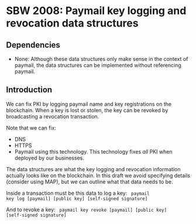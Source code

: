 SBW 2008: Paymail key logging and revocation data structures
=========================================================

Dependencies
------------

* None: Although these data structures only make sense in the context of paymail, the data structures can be implemented without referencing paymail.

Introduction
------------

We can fix PKI by logging paymail name and key registrations on the blockchain.
When a key is lost or stolen, the key can be revoked by broadcasting a
revocation transaction.

Note that we can fix:
- DNS
- HTTPS
- Paymail
using this technology. This technology fixes *all* PKI when deployed by our
businesses.

The data structures are what the key logging and revocation information actually looks like on the blockchain. In this draft we avoid specifying details (consider using MAP), but we can outline what that data needs to be.

Inside a transaction must be this data to log a key:
<code>
paymail key log [paymail] [public key] [self-signed signature]
</code>

And to revoke a key:
<code>
paymail key revoke [paymail] [public key] [self-signed signature]
</code>